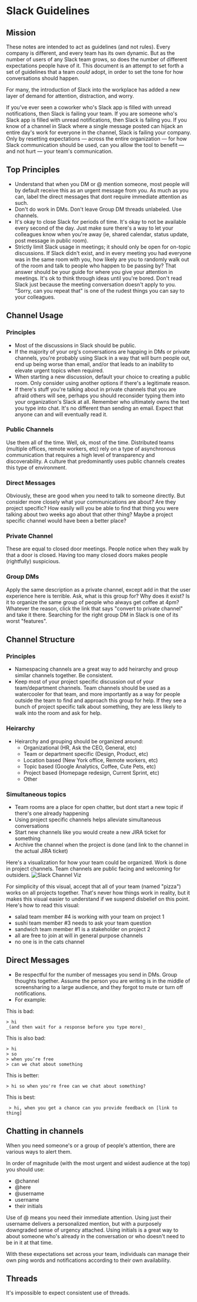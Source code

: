 # Slack Guidelines


## Mission

These notes are intended to act as guidelines (and not rules). Every company is different, and every team has its own dynamic. But as the number of users of any Slack team grows, so does the number of different expectations people have of it. This document is an attempt to set forth a set of guidelines that a team _could_ adopt, in order to set the tone for how conversations should happen. 

For many, the introduction of Slack into the workplace has added a new layer of demand for attention, distraction, and worry. 

If you've ever seen a coworker who's Slack app is filled with unread notifications, then Slack is failing your team. If you are someone who's Slack app is filled with unread notifications, then Slack is failing you. If you know of a channel in Slack where a single message posted can hijack an entire day's work for everyone in the channel, Slack is failing your company. Only by resetting expectations — across the entire organization — for how Slack communication should be used, can you allow the tool to benefit — and not hurt — your team's communication.

## Top Principles

* Understand that when you DM or @ mention someone, most people will by default receive this as an urgent message from you. As much as you can, label the direct messages that dont require immediate attention as such.
* Don't do work in DMs. Don't leave Group DM threads unlabeled. Use channels.
* It's okay to close Slack for periods of time. It's okay to not be available every second of the day. Just make sure there's a way to let your colleagues know when you're away (ie, shared calendar, status update, post message in public room).
* Strictly limit Slack usage in meetings; it should only be open for on-topic discussions. If Slack didn't exist, and in every meeting you had everyone was in the same room with you, how likely are you to randomly walk out of the room and talk to people who happen to be passing by? That answer should be your guide for where you give your attention in meetings. It's ok to think through ideas until you're bored. Don't read Slack just because the meeting conversation doesn't apply to you. "Sorry, can you repeat that" is one of the rudest things you can say to your colleagues.


## Channel Usage

### Principles
* Most of the discussions in Slack should be public.  
* If the majority of your org's conversations are happing in DMs or private channels, you're probably using Slack in a way that will burn people out, end up being worse than email, and/or that leads to an inability to elevate urgent topics when required.
* When starting a new discussion, default your choice to creating a public room. Only consider using another options if there's a legitimate reason.
* If there's stuff you're talking about in private channels that you are afraid others will see, perhaps you should reconsider typing them into your organization's Slack at all. Remember who ultimately owns the text you type into chat. It's no different than sending an email. Expect that anyone can and will eventually read it.

### Public Channels
Use them all of the time. Well, ok, most of the time. Distributed teams (multiple offices, remote workers, etc) rely on a type of asynchronous communication that requires a high level of transparency and discoverability. A culture that predominantly uses public channels creates this type of environment.

### Direct Messages 
Obviously, these are good when you need to talk to someone directly. But consider more closely what your communications are about? Are they project specific? How easily will you be able to find that thing you were talking about two weeks ago about that other thing? Maybe a project specific channel would have been a better place? 

### Private Channel
These are equal to closed door meetings. People notice when they walk by that a door is closed. Having too many closed doors makes people (rightfully) suspicious.

### Group DMs
Apply the same description as a private channel, except add in that the user experience here is terrible. Ask, what is this group for? Why does it exist? Is it to organize the same group of people who always get coffee at 4pm? Whatever the reason, click the link that says "convert to private channel" and take it there. Searching for the right group DM in Slack is one of its worst "features".


## Channel Structure

### Principles
* Namespacing channels are a great way to add heirarchy and group similar channels together. Be consistent.
* Keep most of your project specific discussion out of your team/department channels. Team channels should be used as a watercooler for that team, and more importantly as a way for people outside the team to find and approach this group for help. If they see a bunch of project specific talk about something, they are less likely to walk into the room and ask for help.

### Heirarchy
* Heirarchy and grouping should be organized around:
  * Organizational (HR, Ask the CEO, General, etc)
  * Team or department specific (Design, Product, etc)
  * Location based (New York office, Remote workers, etc)
  * Topic based (Google Analytics, Coffee, Cute Pets, etc)
  * Project based (Homepage redesign, Current Sprint, etc)
  * Other

### Simultaneous topics
* Team rooms are a place for open chatter, but dont start a new topic if there's one already happening
* Using project specific channels helps alleviate simultaneous conversations
* Start new channels like you would create a new JIRA ticket for something
* Archive the channel when the project is done (and link to the channel in the actual JIRA ticket)

Here's a visualization for how your team could be organized. Work is done in project channels. Team channels are public facing and welcoming for outsiders.
![Slack Channel Viz](https://raw.githubusercontent.com/oiler/notes/master/assets/slack-viz-v1.png)

For simplicity of this visual, accept that all of your team (named "pizza") works on all projects together. That's never how things work in reality, but it makes this visual easier to understand if we suspend disbelief on this point. Here's how to read this visual:

* salad team member #4 is working with your team on project 1
* sushi team member #3 needs to ask your team question 
* sandwich team member #1 is a stakeholder on project 2
* all are free to join at will in general purpose channels
* no one is in the cats channel


## Direct Messages
* Be respectful for the number of messages you send in DMs. Group thoughts together. Assume the person you are writing is in the middle of screensharing to a large audience, and they forgot to mute or turn off notifications.
* For example:

This is bad:

`> hi`  
`_(and then wait for a response before you type more)_`

This is also bad:

`> hi`  
`> so`  
`> when you’re free`  
`> can we chat about something`  

This is better:

`> hi so when you're free can we chat about something?`

This is best:

` > hi, when you get a chance can you provide feedback on [link to thing]`


## Chatting in channels

When you need someone's or a group of people's attention, there are various ways to alert them.

In order of magnitude (with the most urgent and widest audience at the top) you should use:

* @channel 
* @here
* @username
* username
* their initials

Use of @ means you need their immediate attention. Using just their username delivers a personalized mention, but with a purposely downgraded sense of urgency attached. Using initials is a great way to about someone who's already in the conversation or who doesn't need to be in it at that time.

With these expectations set across your team, individuals can manage their own ping words and notifications according to their own availability.


## Threads 
It's impossible to expect consistent use of threads.


